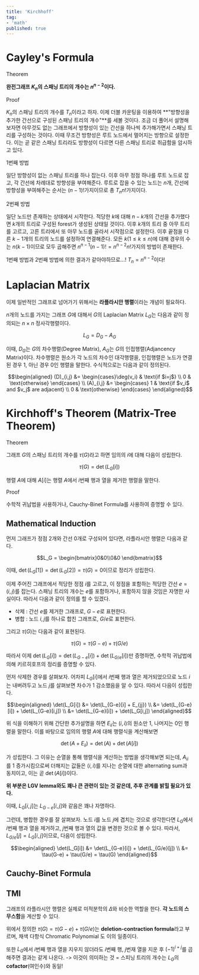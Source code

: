 ```yaml
---
title: 'Kirchhoff' 
tag:
- 'math'
published: true
---
```


# Cayley's Formula

Theorem

**완전그래프 $K_n$의 스패닝 트리의 개수는 $n^{n-2}$이다.**

Proof

$K_n$의 스패닝 트리의 개수를 $T_n$이라고 하자. 이제 더블 카운팅을 이용하여 **"방향성을 추가한 간선으로 구성된 스패닝 트리의 개수"**를 세볼 것이다. 조금 더 풀어서 설명해보자면 아무것도 없는 그래프에서 방향성이 있는 간선을 하나씩 추가해가면서 스패닝 트리를 구성하는 것이다. 이때 무조건 방향성은 루트 노드에서 멀어지는 방향으로 설정한다. 이는 곧 같은 스패닝 트리라도 방향성이 다르면 다른 스패닝 트리로 취급함을 암시하고 있다.

1번째 방법

일단 방향성이 없는 스패닝 트리를 하나 잡는다. 이후 아무 정점 하나를 루트 노드로 잡고, 각 간선에 차례대로 방향성을 부여해준다. 루트로 잡을 수 있는 노드는 $n$개, 간선에 방향성을 부여해주는 순서는 $(n-1)!$가지이므로 총 $T_nn!$가지이다.

2번째 방법

일단 노드만 존재하는 상태에서 시작한다. 적당한 $k$에 대해 $n-k$개의 간선을 추가했다면 $k$개의 트리로 구성된 forest가 생성된 상태일 것이다. 이후 $k$개의 트리 중 아무 트리를 고르고, 고른 트리에서 또 아무 노드를 골라서 시작점으로 설정한다. 이후 끝점을 다른 $k-1$개의 트리의 노드를 설정하여 연결해준다. 모든 $k(1\leq k\leq n)$에 대해 경우의 수는 $n(k-1)$이므로 모두 곱해주면 $n^{n-1}(n-1)!=n^{n-2}n!$가지의 방법이 존재한다.

1번째 방법과 2번째 방법에 의한 결과가 같아야하므로...! $T_n=n^{n-2}$이다!

# Laplacian Matrix

이제 일반적인 그래프로 넘어가기 위해서는 **라플라시안 행렬**이라는 개념이 필요하다. 

$n$개의 노드를 가지는 그래프 $G$에 대해서 $G$의 Laplacian Matrix $L_G$는 다음과 같이 정의되는 $n\times n$ 정사각행렬이다.

$$L_G=D_G-A_G$$

이때, $D_G$는 $G$의 차수행렬(Degree Matrix), $A_G$는 $G$의 인접행렬(Adjancency Matrix)이다. 차수행렬은 원소가 각 노드의 차수인 대각행렬을, 인접행렬은 노드가 연결된 경우 1, 아닌 경우 0인 행렬을 말한다. 수식적으로는 다음과 같이 정의된다.

$$\begin{aligned}
(D)_{i,j} &= \begin{cases}\deg(v_i) & \text{if $i=j$} \\ 0 & \text{otherwise} \end{cases} \\
(A)_{i,j} &= \begin{cases} 1 & \text{if $v_i$ and $v_j$ are adjacent} \\ 0 & \text{otherwise} \end{cases}
\end{aligned}$$

# Kirchhoff's Theorem (Matrix-Tree Theorem)

Theorem

그래프 $G$의 스패닝 트리의 개수를 $\tau(G)$라고 하면 임의의 $i$에 대해 다음이 성립한다.

$$\tau(G)=\det(L_G[i])$$

행렬 $A$에 대해 $A[i]$는 행렬 $A$에서 $i$번째 행과 열을 제거한 행렬을 말한다.

Proof

수학적 귀납법을 사용하거나, Cauchy-Binet Formula를 사용하여 증명할 수 있다.

## Mathematical Induction

먼저 그래프가 정점 2개와 간선 0개로 구성되어 있다면, 라플라시안 행렬은 다음과 같다.

$$L_G = \begin{bmatrix}0&0\\0&0 \end{bmatrix}$$

이때, $\det(L_G[1]) = \det(L_G[2]) = \tau(G) = 0$이므로 정리가 성립한다.

이제 주어진 그래프에서 적당한 정점 $i$를 고르고, 이 정점을 포함하는 적당한 간선 $e=(i,j)$를 잡는다. 스패닝 트리의 개수는 $e$를 포함하거나, 포함하지 않을 것임은 자명한 사실이다. 따라서 다음과 같이 정의를 할 수 있겠다.

* 삭제 : 간선 $e$를 제거한 그래프로, $G-e$로 표현한다.
* 병합 : 노드 $i,j$를 하나로 합친 그래프로, $G/e$로 표현한다.

그리고 $\tau(G)$는 다음과 같이 표현된다.

$$\tau(G)=\tau(G-e)+\tau(G/e)$$

따라서 이제 $\det(L_G[i]) = \det(L_{G-e}[i]) + \det(L_{G/e}[i])$만 증명하면, 수학적 귀납법에 의해 키르히호프의 정리를 증명할 수 있다.

먼저 삭제한 경우를 살펴보자. 어차피 $L_G[i]$에서 $i$번째 행과 열은 제거되었으므로 노드 $i$는 내버려두고 노드 $j$를 살펴보면 차수가 1 감소했음을 알 수 있다. 따라서 다음이 성립한다.

$$\begin{aligned} \det(L_G[i]) &= \det(L_{G-e}[i] + E_{jj}) \\ &= \det(L_{G-e}[i]) + \det(L_{G-e}[i,j]) \\ &= \det(L_{G-e}[i]) + \det(L_G[i,j]) \end{aligned}$$

위 식을 이해하기 위해 간단한 추가설명을 하면 $E_{ii}$는 $(i,i)$의 원소만 1, 나머지는 0인 행렬을 말한다. 이를 바탕으로 임의의 행렬 $A$에 대해 행렬식을 계산해보면

$$\det(A+E_{ii}) = \det(A)+\det(A[i])$$

가 성립한다. 그 이유는 순열을 통해 행렬식을 계산하는 방법을 생각해보면 되는데, $A_{ii}$를 1 증가시킴으로써 더해지는 값들은 $(i,i)$를 지나는 순열에 대한 alternating sum과 동치이고, 이는 곧 $\det(A[i])$이다.

**위 부분은 LGV lemma와도 꽤나 큰 관련이 있는 것 같은데, 추후 관계를 밝힐 필요가 있다.**

이때, $L_G[i,j]$는 $L_{G-e}[i,j]$와 같음은 꽤나 자명하다.

그런데, 병합한 경우를 잘 살펴보자. 노드 $i$를 노드 $j$에 겹치는 것으로 생각한다면 $L_G$에서 $i$번째 행과 열을 제거하고, $j$번째 행과 열의 값을 변경한 것으로 볼 수 있다. 따라서, $L_{G/e}[j]=L_G[i,j]$이므로, 다음이 성립한다.

$$\begin{aligned} \det(L_G[i]) &= \det(L_{G-e}[i]) + \det(L_{G/e}[j]) \\ &= \tau(G-e) + \tau(G/e) = \tau(G) \end{aligned}$$

## Cauchy-Binet Formula

## TMI

그래프의 라플라시안 행렬은 실제로 미적분학의 $\Delta$와 비슷한 역할을 한다. **각 노드의 스무스함**을 계산할 수 있다.

위에서 정의한 $\tau(G)=\tau(G-e)+\tau(G/e)$는 **deletion-contraction formula**라고 부르며, 채색 다항식 Chromatic Polynomial 도 이의 일종이다.

또한 $L_G$에서 $i$번째 행과 열을 지우지 않더라도 $i$번째 행, $j$번재 열을 지운 후 $(-1)^{i+j}$를 곱해주면 결과는 같게 나온다.
-> 이것이 의미하는 것 = 스피닝 트리의 개수는 $L_G$의 **cofactor**(여인수)와 동일!